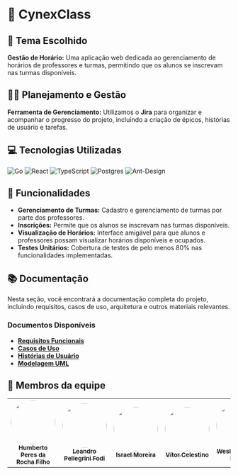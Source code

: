 # 📒 CynexClass

## 📅 Tema Escolhido
**Gestão de Horário:** Uma aplicação web dedicada ao gerenciamento de horários de professores e turmas, permitindo que os alunos se inscrevam nas turmas disponíveis.

## ✍🏻 Planejamento e Gestão
**Ferramenta de Gerenciamento:** Utilizamos o **Jira** para organizar e acompanhar o progresso do projeto, incluindo a criação de épicos, histórias de usuário e tarefas.

## 💻 Tecnologias Utilizadas

  ![Go](https://img.shields.io/badge/go-%2300ADD8.svg?style=for-the-badge&logo=go&logoColor=white) ![React](https://img.shields.io/badge/react-%2320232a.svg?style=for-the-badge&logo=react&logoColor=%2361DAFB) ![TypeScript](https://img.shields.io/badge/typescript-%23007ACC.svg?style=for-the-badge&logo=typescript&logoColor=white) ![Postgres](https://img.shields.io/badge/postgres-%23316192.svg?style=for-the-badge&logo=postgresql&logoColor=white) ![Ant-Design](https://img.shields.io/badge/-AntDesign-%230170FE?style=for-the-badge&logo=ant-design&logoColor=white) 

## 🚀 Funcionalidades
- **Gerenciamento de Turmas:** Cadastro e gerenciamento de turmas por parte dos professores.
- **Inscrições:** Permite que os alunos se inscrevam nas turmas disponíveis.
- **Visualização de Horários:** Interface amigável para que alunos e professores possam visualizar horários disponíveis e ocupados.
- **Testes Unitários:** Cobertura de testes de pelo menos 80% nas funcionalidades implementadas.

## 📚 Documentação

Nesta seção, você encontrará a documentação completa do projeto, incluindo requisitos, casos de uso, arquitetura e outros materiais relevantes.

### Documentos Disponíveis
- **[Requisitos Funcionais](https://github.com/user-attachments/files/17424718/Requisitos_CynexClass.pdf)**
- **[Casos de Uso](link-para-o-documento)**
- **[Histórias de Usuário](link-para-o-documento)**
- **[Modelagem UML](link-para-o-documento)**

## 👥 Membros da equipe

<table align="center">
  <tr>
    <td align="center"><a href="https://github.com/humberto-peres"><img style="border-radius: 50%;" src="https://avatars.githubusercontent.com/u/118866895?s=400&u=a12412e21705d58ab604be67c1e1431c80174b64&v=4" width="100px;" /><br /><sub><b>Humberto Peres da Rocha Filho</b></sub></a><br /><a href="https://github.com/humberto-peres" title="Humberto Peres da Rocha Filho"></a></td>
    <td align="center"><a href="https://github.com/Pellegr1n1"><img style="border-radius: 50%;" src="https://avatars.githubusercontent.com/u/119978954?v=4" width="100px;"/><br /><sub><b>Leandro Pellegrini Fodi</b></sub></a><br /><a href="https://github.com/Pellegr1n1" title="Leandro Pellegrini Fodi"></a></td>
    <td align="center"><a href="https://github.com/icl00ud"><img style="border-radius: 50%;" src="https://avatars.githubusercontent.com/u/98751190?v=4" width="100px;" alt=""/><br /><sub><b>Israel Moreira</b></sub></a><br /><a href="https://github.com/icl00ud" title="Israel Moreira"></a></td>
    <td align="center"><a href="https://github.com/v0cs"><img style="border-radius: 50%;" src="https://avatars.githubusercontent.com/u/104214178?v=4" width="100px;"/><br /><sub><b>Vítor Celestino</b></sub></a><br /><a href="https://github.com/v0cs" title="Vítor Celestino"></a></td>
    <td align="center"><a href="https://github.com/WesllyHn"><img style="border-radius: 50%;" src="https://avatars.githubusercontent.com/u/117309594?v=4" width="100px;"/><br /><sub><b>Weslly Hendler Neres</b></sub></a><br /><a href=https://github.com/WesllyHn" title="Weslly Hendler Neres"></a></td>
  </tr>
</table>
